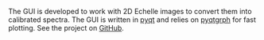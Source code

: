 The GUI is developed to work with 2D Echelle images to convert them into calibrated spectra. The GUI is written in <a href='https://wiki.python.org/moin/PyQt' target='_blank' rel='noopener noreferrer'>pyqt</a> and relies on <a href='https://www.pyqtgraph.org/' target='_blank' rel='noopener noreferrer'>pyqtgrph</a> for fast plotting. See the project on <a href='https://github.com/queezz/echelle_spectra' target='_blank' rel='noopener noreferrer'>GitHub</a>.
